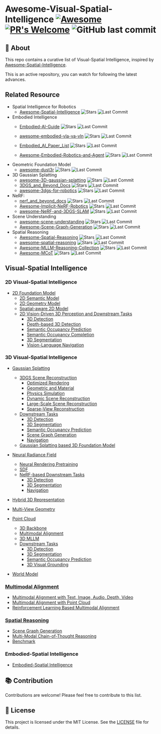 # Awesome-Visual-Spatial-Intelligence [![Awesome](https://cdn.rawgit.com/sindresorhus/awesome/d7305f38d29fed78fa85652e3a63e154dd8e8829/media/badge.svg)](https://github.com/sindresorhus/awesome) [![PR's Welcome](https://img.shields.io/badge/PRs-welcome-brightgreen.svg?style=flat)](http://makeapullrequest.com) ![GitHub last commit](https://img.shields.io/github/last-commit/bobochow/Awesome-Visual-Spatial-Intelligence)

## 📖 About

This repo contains a curative list of Visual-Spatial Intelligence, inspired by [Awesome-Spatial-Intelligence](https://github.com/lif314/Awesome-Spatial-Intelligence).

This is an active repository, you can watch for following the latest advances.

## Related Resource
- Spatial Intelligence for Robotics
    - [Awesome-Spatial-Intelligence](https://github.com/lif314/Awesome-Spatial-Intelligence) ![Stars](https://img.shields.io/github/stars/lif314/Awesome-Spatial-Intelligence?style=social) ![Last Commit](https://img.shields.io/github/last-commit/lif314/Awesome-Spatial-Intelligence)
- Embodied Intelligence
    - [Embodied-AI-Guide](https://github.com/TianxingChen/Embodied-AI-Guide)  ![Stars](https://img.shields.io/github/stars/TianxingChen/Embodied-AI-Guide?style=social) ![Last Commit](https://img.shields.io/github/last-commit/TianxingChen/Embodied-AI-Guide)

    - [awesome-embodied-vla-va-vln](https://github.com/jonyzhang2023/awesome-embodied-vla-va-vln) ![Stars](https://img.shields.io/github/stars/jonyzhang2023/awesome-embodied-vla-va-vln?style=social) ![Last Commit](https://img.shields.io/github/last-commit/jonyzhang2023/awesome-embodied-vla-va-vln)

    - [Embodied_AI_Paper_List](https://github.com/HCPLab-SYSU/Embodied_AI_Paper_List) ![Stars](https://img.shields.io/github/stars/HCPLab-SYSU/Embodied_AI_Paper_List?style=social) ![Last Commit](https://img.shields.io/github/last-commit/HCPLab-SYSU/Embodied_AI_Paper_List)

    - [Awesome-Embodied-Robotics-and-Agent](https://github.com/zchoi/Awesome-Embodied-Robotics-and-Agent) ![Stars](https://img.shields.io/github/stars/zchoi/Awesome-Embodied-Robotics-and-Agent?style=social) ![Last Commit](https://img.shields.io/github/last-commit/zchoi/Awesome-Embodied-Robotics-and-Agent)
- Geometric Foundation Model
  - [awesome-dust3r](https://github.com/ruili3/awesome-dust3r) ![Stars](https://img.shields.io/github/stars/ruili3/awesome-dust3r?style=social) ![Last Commit](https://img.shields.io/github/last-commit/ruili3/awesome-dust3r)
- 3D Gaussian Splatting
  - [awesome-3D-gaussian-splatting](https://github.com/MrNeRF/awesome-3D-gaussian-splatting) ![Stars](https://img.shields.io/github/stars/MrNeRF/awesome-3D-gaussian-splatting?style=social) ![Last Commit](https://img.shields.io/github/last-commit/MrNeRF/awesome-3D-gaussian-splatting)
  - [3DGS_and_Beyond_Docs](https://github.com/yangjiheng/3DGS_and_Beyond_Docs) ![Stars](https://img.shields.io/github/stars/yangjiheng/3DGS_and_Beyond_Docs?style=social) ![Last Commit](https://img.shields.io/github/last-commit/yangjiheng/3DGS_and_Beyond_Docs)
  - [awesome-3dgs-for-robotics](https://github.com/dtc111111/awesome-3dgs-for-robotics) ![Stars](https://img.shields.io/github/stars/dtc111111/awesome-3dgs-for-robotics?style=social) ![Last Commit](https://img.shields.io/github/last-commit/dtc111111/awesome-3dgs-for-robotics)
- NeRF:
  - [nerf_and_beyond_docs](https://github.com/yangjiheng/nerf_and_beyond_docs) ![Stars](https://img.shields.io/github/stars/yangjiheng/nerf_and_beyond_docs?style=social) ![Last Commit](https://img.shields.io/github/last-commit/yangjiheng/nerf_and_beyond_docs)
  - [Awesome-Implicit-NeRF-Robotics](https://github.com/zubair-irshad/Awesome-Implicit-NeRF-Robotics) ![Stars](https://img.shields.io/github/stars/zubair-irshad/Awesome-Implicit-NeRF-Robotics?style=social) ![Last Commit](https://img.shields.io/github/last-commit/zubair-irshad/Awesome-Implicit-NeRF-Robotics)
  - [awesome-NeRF-and-3DGS-SLAM](https://github.com/3D-Vision-World/awesome-NeRF-and-3DGS-SLAM) ![Stars](https://img.shields.io/github/stars/3D-Vision-World/awesome-NeRF-and-3DGS-SLAM?style=social) ![Last Commit](https://img.shields.io/github/last-commit/3D-Vision-World/awesome-NeRF-and-3DGS-SLAM)
- Scene Understanding
  - [awesome-scene-understanding](https://github.com/bertjiazheng/awesome-scene-understanding) ![Stars](https://img.shields.io/github/stars/bertjiazheng/awesome-scene-understanding?style=social) ![Last Commit](https://img.shields.io/github/last-commit/bertjiazheng/awesome-scene-understanding)
  - [Awesome-Scene-Graph-Generation](https://github.com/ChocoWu/Awesome-Scene-Graph-Generation) ![Stars](https://img.shields.io/github/stars/ChocoWu/Awesome-Scene-Graph-Generation?style=social) ![Last Commit](https://img.shields.io/github/last-commit/ChocoWu/Awesome-Scene-Graph-Generation)
- Spatial Reasoning
  - [Awesome-Spatial-Reasoning](https://github.com/yyyybq/Awesome-Spatial-Reasoning) ![Stars](https://img.shields.io/github/stars/yyyybq/Awesome-Spatial-Reasoning?style=social) ![Last Commit](https://img.shields.io/github/last-commit/yyyybq/Awesome-Spatial-Reasoning)
  - [awesome-spatial-reasoning](https://github.com/arijitray1993/awesome-spatial-reasoning) ![Stars](https://img.shields.io/github/stars/arijitray1993/awesome-spatial-reasoning?style=social) ![Last Commit](https://img.shields.io/github/last-commit/arijitray1993/awesome-spatial-reasoning)
  - [Awesome-MLLM-Reasoning-Collection](https://github.com/lwpyh/Awesome-MLLM-Reasoning-Collection) ![Stars](https://img.shields.io/github/stars/lwpyh/Awesome-MLLM-Reasoning-Collection?style=social) ![Last Commit](https://img.shields.io/github/last-commit/lwpyh/Awesome-MLLM-Reasoning-Collection)
  - [Awesome-MCoT](https://github.com/yaotingwangofficial/Awesome-MCoT) ![Stars](https://img.shields.io/github/stars/yaotingwangofficial/Awesome-MCoT?style=social) ![Last Commit](https://img.shields.io/github/last-commit/yaotingwangofficial/Awesome-MCoT)
## Visual-Spatial Intelligence

### 2D Visual-Spatial Intelligence

- [2D Foundation Model](./topic/2D_Foundation_Model.md)
    - [2D Semantic Model](./topic/2D_Foundation_Model.md#2D-Semantic-Model)
    - [2D Geometry Model](./topic/2D_Foundation_Model.md#2D-Geometry-Model)
    - [Spatial-aware 2D Model](./topic/2D_Foundation_Model.md#Spatial-aware-2D-Model)
    - [2D Vision-Driven 3D Perception and Downstream Tasks](./topic/2D_Downstream_Tasks.md)
      - [3D Detection](./topic/2D_Downstream_Tasks.md#3d-detection)
      - [Depth-based 3D Detection](./topic/2D_Downstream_Tasks.md#depth-based-3d-detection)
      - [Semantic Occupancy Prediction](./topic/2D_Downstream_Tasks.md#semantic-occupancy-prediction)
      - [Semantic Occupancy Completion](./topic/2D_Downstream_Tasks.md#semantic-occupancy-completion)
      - [3D Segmentation](./topic/2D_Downstream_Tasks.md#3d-semantic-segmentation)
      - [Vision-Language Navigation](./topic/2D_Downstream_Tasks.md#vision-language-navigation)

### 3D Visual-Spatial Intelligence

- [Gaussian Splatting](./topic/Gaussian_Splatting.md)
    - [3DGS Scene Reconstruction](./topic/Gaussian_Splatting.md#3dgs-scene-reconstruction)
      - [Optimized Rendering](./topic/3DGS_Scene_Reconstruction.md#optimized-rendering)
      - [Geometric and Material](./topic/3DGS_Scene_Reconstruction.md#geometric-and-material)
      - [Physics Simulation](./topic/3DGS_Scene_Reconstruction.md#physics-simulation)
      - [Dynamic Scene Reconstruction](./topic/3DGS_Scene_Reconstruction.md#dynamic-scene-reconstruction)
      - [Large-Scale Scene Reconstruction](./topic/3DGS_Scene_Reconstruction.md#large-scale-scene-reconstruction)
      - [Sparse-View Reconstruction](./topic/3DGS_Scene_Reconstruction.md#sparse-view-reconstruction)
    - [Downstream Tasks](./topic/Gaussian_Splatting.md#downstream-tasks)
      - [3D Detection](./topic/Gaussian_Splatting.md#3d-detection)
      - [3D Segmentation](./topic/Gaussian_Splatting.md#3d-semantic-segmentation)
      - [Semantic Occupancy Prediction](./topic/Gaussian_Splatting.md#semantic-occupancy-prediction)
      - [Scene Graph Generation](./topic/Gaussian_Splatting.md#scene-graph-generation)
      - [Navigation](./topic/Gaussian_Splatting.md#navigation)
    - [Gaussian Splatting based 3D Foundation Model](./topic/Gaussian_Splatting.md#gaussian-splatting-based-3d-foundation-model)
- [Neural Radiance Field](./topic/Neural_Radiance_Field.md)
    - [Neural Rendering Pretraining](./topic/Neural_Radiance_Field.md#neural-rendering-pretraining)
    - [SDF](./topic/Neural_Radiance_Field.md#sdf)
    - [NeRF-based Downstream Tasks](./topic/Neural_Radiance_Field.md#nerf-based-downstream-tasks)
      - [3D Detection](./topic/Neural_Radiance_Field.md#3d-detection)
      - [3D Segmentation](./topic/Neural_Radiance_Field.md#3d-semantic-segmentation)
      - [Navigation](./topic/Neural_Radiance_Field.md#navigation)
- [Hybrid 3D Representation](./topic/Hybrid_3D_Representation.md)

- [Multi-View Geometry](./topic/Multi-View_Geometry.md)

- [Point Cloud](./topic/Point_Cloud.md)
  - [3D Backbone](./topic/PC_Backbone.md)
  - [Multimodal Alignment](./topic/Multimodal_Alignment.md#Multimodal-Alignment-with-Point-Cloud)
  - [3D MLLM](./topic/Point_Cloud.md#3d-mllm)
  - [Downstream Tasks](./topic/PC_downstream_tasks.md)
    - [3D Detection](./topic/PC_downstream_tasks.md#3d-detection)
    - [3D Segmentation](./topic/PC_downstream_tasks.md#3d-semantic-segmentation)
    - [Semantic Occupancy Prediction](./topic/PC_downstream_tasks.md#semantic-occupancy-prediction)
    - [3D Visual Grounding](./topic/PC_downstream_tasks.md#3d-visual-grounding)


- [World Model](./topic/World_Model.md)

### [Multimodal Alignment](./topic/Multimodal_Alignment.md)
- [Multimodal Alignment with Text, Image, Audio, Depth, Video](./topic/Multimodal_Alignment.md#Multimodal-Alignment-with-Text,-Image,-Audio,-Depth,-Video)
- [Multimodal Alignment with Point Cloud](./topic/Multimodal_Alignment.md#Multimodal-Alignment-with-Point-Cloud)
- [Reinforcement Learning Based Multimodal Alignment](./topic/Multimodal_Alignment.md#Reinforcement-Learning-Based-Multimodal-Alignment)
### [Spatial Reasoning](./topic/Spatial_Reasoning.md)
- [Scene Graph Generation](./topic/Spatial_Reasoning.md#scene-graph-generation)
- [Multi-Modal Chain-of-Thought Reasoning](./topic/Spatial_Reasoning.md#multi-modal-chain-of-thought-reasoning)
- [Benchmark](./topic/Spatial_Reasoning.md#benchmark)

### Embodied-Spatial Intelligence

- [Embodied-Spatial Intelligence](./topics/Embodied_Spatial_Intelligence.md)

## 📚 Contribution

Contributions are welcome! Please feel free to contribute to this list.

## 📝 License

This project is licensed under the MIT License. See the [LICENSE](LICENSE) file for details.


